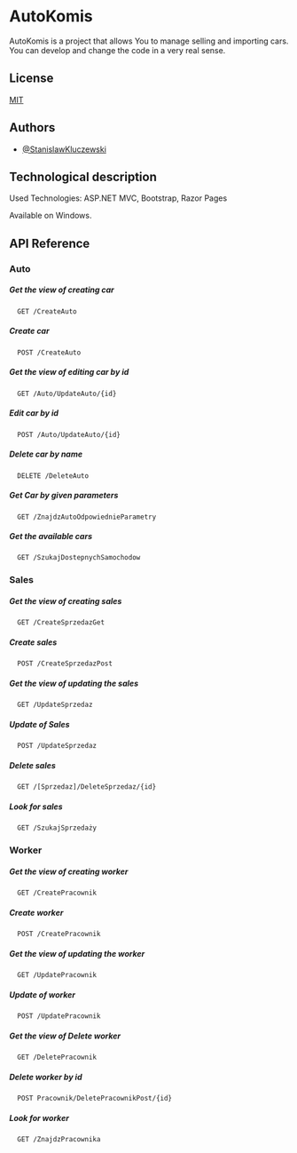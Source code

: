# AutoKomis

AutoKomis is a project that allows You to manage selling and importing cars.
You can develop and change the code in a very real sense.

## License

[MIT](https://choosealicense.com/licenses/mit/)


## Authors

- [@StanislawKluczewski](https://github.com/StanislawKluczewski)


## Technological description

Used Technologies:
ASP.NET MVC, Bootstrap, Razor Pages

Available on Windows.

## API Reference

### Auto 
##### Get the view of creating car

```http
  GET /CreateAuto
```

##### Create car

```http
  POST /CreateAuto
```

##### Get the view of editing car by id

```http
  GET /Auto/UpdateAuto/{id}
```

##### Edit car by id

```http
  POST /Auto/UpdateAuto/{id}
```
##### Delete car by name

```http
  DELETE /DeleteAuto
```

##### Get Car by given parameters

```http
  GET /ZnajdzAutoOdpowiednieParametry
```

##### Get the available cars

```http
  GET /SzukajDostepnychSamochodow
```


### Sales 
##### Get the view of creating sales
```http
  GET /CreateSprzedazGet
```

##### Create sales
```http
  POST /CreateSprzedazPost
```

##### Get the view of updating the sales 

```http
  GET /UpdateSprzedaz
```

##### Update of Sales

```http
  POST /UpdateSprzedaz
```

##### Delete sales

```http
  GET /[Sprzedaz]/DeleteSprzedaz/{id}
```

##### Look for sales

```http
  GET /SzukajSprzedaży
```

### Worker

##### Get the view of creating worker
```http
  GET /CreatePracownik
```

##### Create worker
```http
  POST /CreatePracownik
```

##### Get the view of updating the worker
```http
  GET /UpdatePracownik
```

##### Update of worker

```http
  POST /UpdatePracownik
```

##### Get the view of  Delete worker

```http
  GET /DeletePracownik
```
##### Delete worker by id

```http
  POST Pracownik/DeletePracownikPost/{id}
```
##### Look for worker

```http
  GET /ZnajdzPracownika
```
